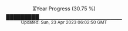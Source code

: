<p align="center">
⏳Year Progress (30.75 %) <br>
█████████▁▁▁▁▁▁▁▁▁▁▁▁▁▁▁▁▁▁▁▁▁ <br>
<sub>Updated: Sun, 23 Apr 2023 06:02:50 GMT</sub>
</p>

